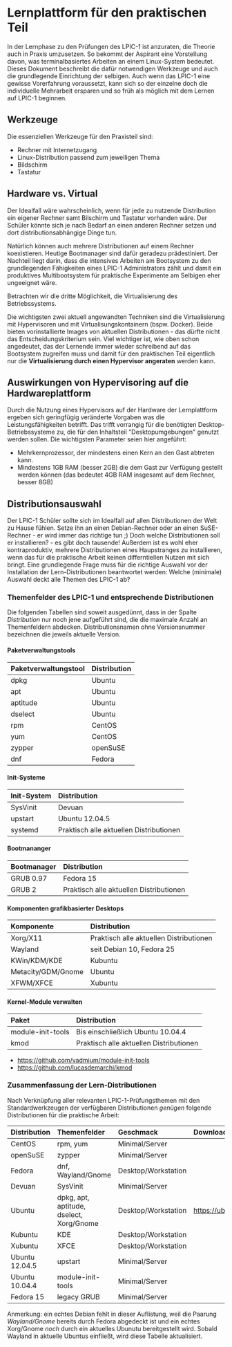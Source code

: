 # Lernplattform für den praktischen Teil
In der Lernphase zu den Prüfungen des LPIC-1 ist anzuraten, die Theorie auch in Praxis umzusetzen.
So bekommt der Aspirant eine Vorstellung davon, was terminalbasiertes Arbeiten an einem Linux-System bedeutet.
Dieses Dokument beschreibt die dafür notwendigen Werkzeuge und auch die grundlegende Einrichtung der selbigen.
Auch wenn das LPIC-1 eine gewisse Vorerfahrung voraussetzt,
kann sich so der einzelne doch die individuelle Mehrarbeit ersparen
und so früh als möglich mit dem Lernen auf LPIC-1 beginnen.

## Werkzeuge
Die essenziellen Werkzeuge für den Praxisteil sind:

* Rechner mit Internetzugang
* Linux-Distribution passend zum jeweiligen Thema
* Bildschirm
* Tastatur

## Hardware vs. Virtual
Der Idealfall wäre wahrscheinlich, wenn für jede zu nutzende Distribution ein eigener Rechner samt Bilschirm und Tastatur vorhanden wäre. Der Schüler könnte sich je nach Bedarf an einen anderen Rechner setzen und dort distributionsabhängige Dinge tun.

Natürlich können auch mehrere Distributionen auf einem Rechner koexistieren. Heutige Bootmanager sind dafür geradezu prädestiniert. Der Nachteil liegt darin, dass die intensives Arbeiten am Bootsystem zu den grundlegenden Fähigkeiten eines LPIC-1 Administrators zählt und damit ein produktives Multibootsystem für praktische Experimente am Selbigen eher ungeeignet wäre.

Betrachten wir die dritte Möglichkeit, die Virtualisierung des Betriebssystems.

Die wichtigsten zwei aktuell angewandten Techniken sind die Virtualisierung mit Hypervisoren und mit Virtualisungskontainern (bspw. Docker). Beide bieten vorinstallierte Images von aktuellen Distributionen - das dürfte nicht das Entscheidungskriterium sein. Viel wichtiger ist, wie oben schon angedeutet, das der Lernende immer wieder schreibend auf das Bootsystem zugreifen muss und damit für den praktischen Teil eigentlich nur die __Virtualisierung durch einen Hypervisor angeraten__ werden kann.

## Auswirkungen von Hypervisoring auf die Hardwareplattform

Durch die Nutzung eines Hypervisors auf der Hardware der Lernplattform ergeben sich geringfügig veränderte Vorgaben was die Leistungsfähigkeiten betrifft. Das trifft vorrangig für die benötigten Desktop-Betriebssysteme zu, die für den Inhaltsteil "Desktopumgebungen" genutzt werden sollen. Die wichtigsten Parameter seien hier angeführt:

* Mehrkernprozessor, der mindestens einen Kern an den Gast abtreten kann.
* Mindestens 1GB RAM (besser 2GB) die dem Gast zur Verfügung gestellt werden können (das bedeutet 4GB RAM insgesamt auf dem Rechner, besser 8GB)

## Distributionsauswahl
Der LPIC-1 Schüler sollte sich im Idealfall auf allen Distributionen der Welt zu Hause fühlen. Setze ihn an einen Debian-Rechner oder an einen SuSE-Rechner - er wird immer das richtige tun ;) Doch welche Distributionen soll er installieren? - es gibt doch tausende! Außerdem ist es wohl eher kontraproduktiv, mehrere Distributionen eines Haupstranges zu installieren, wenn das für die praktische Arbeit keinen differntiellen Nutzen mit sich bringt. Eine grundlegende Frage muss für die richtige Auswahl vor der Installation der Lern-Distributionen beantwortet werden: Welche (minimale) Auswahl deckt alle Themen des LPIC-1 ab?

### Themenfelder des LPIC-1 und entsprechende Distributionen
Die folgenden Tabellen sind soweit ausgedünnt, dass in der Spalte _Distribution_ nur noch jene aufgeführt sind, die die maximale Anzahl an Themenfeldern abdecken. Distributionsnamen ohne Versionsnummer bezeichnen die jeweils aktuelle Version.

#### Paketverwaltungstools
| Paketverwaltungstool | Distribution |
|:--|:--|
| dpkg     | Ubuntu |
| apt      | Ubuntu |
| aptitude | Ubuntu |
| dselect  | Ubuntu |
| rpm      | CentOS |
| yum      | CentOS |
| zypper   | openSuSE |
| dnf      | Fedora |

#### Init-Systeme
| Init-System | Distribution |
|:--|:--|
| SysVinit | Devuan |
| upstart  | Ubuntu 12.04.5 |
| systemd  | Praktisch alle aktuellen Distributionen |

#### Bootmananger
| Bootmanager | Distribution |
|:--|:--|
| GRUB 0.97 | Fedora 15 |
| GRUB 2 | Praktisch alle aktuellen Distributionen |

#### Komponenten grafikbasierter Desktops
| Komponente |  Distribution |
|:--|:--|
| Xorg/X11 | Praktisch alle aktuellen Distributionen |
| Wayland  | seit Debian 10, Fedora 25 |
| KWin/KDM/KDE | Kubuntu |
| Metacity/GDM/Gnome | Ubuntu |
| XFWM/XFCE | Xubuntu |

#### Kernel-Module verwalten
| Paket | Distribution |
|:--|:--|
| module-init-tools | Bis einschließlich Ubuntu 10.04.4 |
| kmod              | Praktisch alle aktuellen Distributionen |

* https://github.com/vadmium/module-init-tools
* https://github.com/lucasdemarchi/kmod

### Zusammenfassung der Lern-Distributionen
Nach Verknüpfung aller relevanten LPIC-1-Prüfungsthemen mit den Standardwerkzeugen der verfügbaren Distributionen _genügen_ folgende Distributionen für die praktische Arbeit:

| Distribution | Themenfelder | Geschmack | Download-Link |
|:--|:--|:--|:--|
| CentOS | rpm, yum | Minimal/Server | |
| openSuSE | zypper | Minimal/Server | |
| Fedora | dnf, Wayland/Gnome | Desktop/Workstation | |
| Devuan | SysVinit | Minimal/Server | |
| Ubuntu | dpkg, apt, aptitude, dselect, Xorg/Gnome | Desktop/Workstation | https://ubuntu.com/download |
| Kubuntu | KDE | Desktop/Workstation | |
| Xubuntu | XFCE | Desktop/Workstation | |
| Ubuntu 12.04.5 | upstart | Minimal/Server | |
| Ubuntu 10.04.4 | module-init-tools | Minimal/Server | |
| Fedora 15 | legacy GRUB | Minimal/Server | |

Anmerkung: ein echtes Debian fehlt in dieser Auflistung, weil die Paarung _Wayland/Gnome_ bereits durch Fedora abgedeckt ist und ein echtes Xorg/Gnome _noch_ durch ein aktuelles Ubunutu bereitgestellt wird. Sobald Wayland in aktuelle Ubuntus einfließt, wird diese Tabelle aktualisiert.
